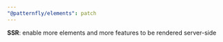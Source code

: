 ```yaml
---
"@patternfly/elements": patch
---
```

**SSR**: enable more elements and more features to be rendered server-side
